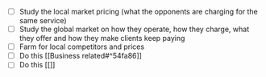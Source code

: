 - [ ] Study the local market pricing (what the opponents are charging for the same service)
- [ ] Study the global market on how they operate, how they charge, what they offer and how they make clients keep paying
- [ ] Farm for local competitors and prices
- [ ] Do this [[Business related#^54fa86]]
- [ ] Do this [[]]